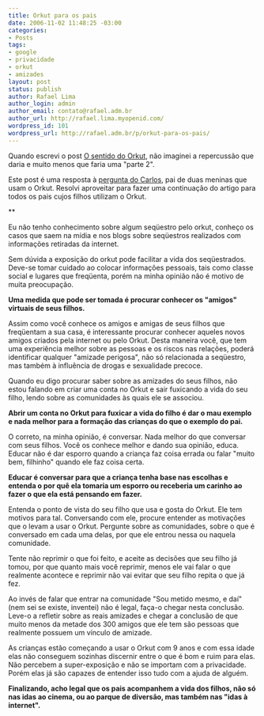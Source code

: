 ```yaml
---
title: Orkut para os pais
date: 2006-11-02 11:48:25 -03:00
categories:
- Posts
tags:
- google
- privacidade
- orkut
- amizades
layout: post
status: publish
author: Rafael Lima
author_login: admin
author_email: contato@rafael.adm.br
author_url: http://rafael.lima.myopenid.com/
wordpress_id: 101
wordpress_url: http://rafael.adm.br/p/orkut-para-os-pais/
---
```


Quando escrevi o post <a href="http://rafael.adm.br/p/o-sentido-do-orkut">O sentido do Orkut</a>, n&atilde;o imaginei a repercuss&atilde;o que daria e muito menos que faria uma "parte 2".

Este post &eacute; uma resposta &agrave; <a href="http://rafael.adm.br/p/o-sentido-do-orkut#comments">pergunta do Carlos</a>, pai de duas meninas que usam o Orkut. Resolvi aproveitar para fazer uma continua&ccedil;&atilde;o do artigo para todos os pais cujos filhos utilizam o Orkut.

**

Eu n&atilde;o tenho conhecimento sobre algum seq&uuml;estro pelo orkut, conhe&ccedil;o os casos que saem na m&iacute;dia e nos blogs sobre seq&uuml;estros realizados com informa&ccedil;&otilde;es retiradas da internet.

Sem d&uacute;vida a exposi&ccedil;&atilde;o do orkut pode facilitar a vida dos seq&uuml;estrados. Deve-se tomar cuidado ao colocar informa&ccedil;&otilde;es pessoais, tais como classe social e lugares que freq&uuml;enta, por&eacute;m na minha opini&atilde;o n&atilde;o &eacute; motivo de muita preocupa&ccedil;&atilde;o.

<strong>Uma medida que pode ser tomada &eacute; procurar conhecer os "amigos" virtuais de seus filhos. </strong>

Assim como voc&ecirc; conhece os amigos e amigas de seus filhos que freq&uuml;entam a sua casa, &eacute; interessante procurar conhecer aqueles novos amigos criados pela internet ou pelo Orkut. Desta maneira voc&ecirc;, que tem uma experi&ecirc;ncia melhor sobre as pessoas e os riscos nas rela&ccedil;&otilde;es, poder&aacute; identificar qualquer "amizade perigosa", n&atilde;o s&oacute; relacionada a seq&uuml;estro, mas tamb&eacute;m &agrave; influ&ecirc;ncia de drogas e sexualidade precoce.

Quando eu digo procurar saber sobre as amizades do seus filhos, n&atilde;o estou falando em criar uma conta no Orkut e sair fuxicando a vida do seu filho, lendo sobre as comunidades &agrave;s quais ele se associou.

<strong>Abrir um conta no Orkut para fuxicar a vida do filho &eacute; dar o mau exemplo e nada melhor para a forma&ccedil;&atilde;o das crian&ccedil;as do que o exemplo do pai.
</strong>

O correto, na minha opini&atilde;o, &eacute; conversar. Nada melhor do que conversar com seus filhos. Voc&ecirc; os conhece melhor e dando sua opini&atilde;o, educa. Educar n&atilde;o &eacute; dar esporro quando a crian&ccedil;a faz coisa errada ou falar "muito bem, filhinho" quando ele faz coisa certa.

<strong>Educar &eacute; conversar para que a crian&ccedil;a tenha base nas escolhas e entenda o por qu&ecirc; ela tomaria um esporro ou receberia um carinho ao fazer o que ela est&aacute; pensando em fazer.</strong>

Entenda o ponto de vista do seu filho que usa e gosta do Orkut. Ele tem motivos para tal. Conversando com ele, procure entender as motiva&ccedil;&otilde;es que o levam a usar o Orkut. Pergunte sobre as comunidades, sobre o que &eacute; conversado em cada uma delas, por que ele entrou nessa ou naquela comunidade.

Tente n&atilde;o reprimir o que foi feito, e aceite as decis&otilde;es que seu filho j&aacute; tomou, por que quanto mais voc&ecirc; reprimir, menos ele vai falar o que realmente acontece e reprimir n&atilde;o vai evitar que seu filho repita o que j&aacute; fez.

Ao inv&eacute;s de falar que entrar na comunidade "Sou metido mesmo, e da&iacute;" (nem sei se existe, inventei) n&atilde;o &eacute; legal, fa&ccedil;a-o chegar nesta conclus&atilde;o. Leve-o a refletir sobre as reais amizades e chegar a conclus&atilde;o de que muito menos da metade dos 300 amigos que ele tem s&atilde;o pessoas que realmente possuem um v&iacute;nculo de amizade.

As crian&ccedil;as est&atilde;o come&ccedil;ando a usar o Orkut com 9 anos e com essa idade elas n&atilde;o conseguem sozinhas discernir entre o que &eacute; bom e ruim para elas. N&atilde;o percebem a super-exposi&ccedil;&atilde;o e n&atilde;o se importam com a privacidade. Por&eacute;m elas j&aacute; s&atilde;o capazes de entender isso tudo com a ajuda de algu&eacute;m.

<strong>Finalizando, acho legal que os pais acompanhem a vida dos filhos, n&atilde;o s&oacute; nas idas ao cinema, ou ao parque de divers&atilde;o, mas tamb&eacute;m nas "idas &agrave; internet".</strong>
